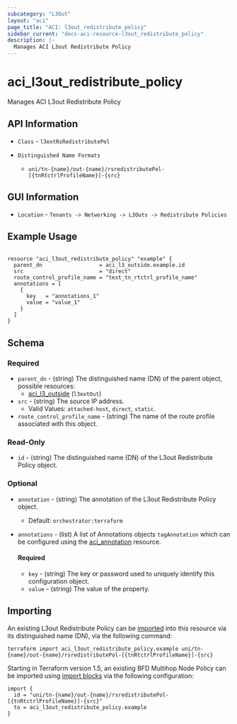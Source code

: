 ```yaml
---
subcategory: "L3Out"
layout: "aci"
page_title: "ACI: l3out_redistribute_policy"
sidebar_current: "docs-aci-resource-l3out_redistribute_policy"
description: |-
  Manages ACI L3out Redistribute Policy
---
```


# aci_l3out_redistribute_policy #

Manages ACI L3out Redistribute Policy

## API Information ##

* `Class` - `l3extRsRedistributePol`

* `Distinguished Name Formats`
  - `uni/tn-{name}/out-{name}/rsredistributePol-[{tnRtctrlProfileName}]-{src}`

## GUI Information ##

* `Location` - `Tenants -> Networking -> L3Outs -> Redistribute Policies`

## Example Usage ##

```hcl

resource "aci_l3out_redistribute_policy" "example" {
  parent_dn                  = aci_l3_outside.example.id
  src                        = "direct"
  route_control_profile_name = "test_tn_rtctrl_profile_name"
  annotations = [
    {
      key   = "annotations_1"
      value = "value_1"
    }
  ]
}

```

## Schema

### Required

* `parent_dn` - (string) The distinguished name (DN) of the parent object, possible resources:
  - [aci_l3_outside](https://registry.terraform.io/providers/CiscoDevNet/aci/latest/docs/resources/l3_outside) (`l3extOut`)
* `src` - (string) The source IP address.
  - Valid Values: `attached-host`, `direct`, `static`.
* `route_control_profile_name` - (string) The name of the route profile associated with this object.

### Read-Only

* `id` - (string) The distinguished name (DN) of the L3out Redistribute Policy object.

### Optional
  
* `annotation` - (string) The annotation of the L3out Redistribute Policy object.
  - Default: `orchestrator:terraform`

* `annotations` - (list) A list of Annotations objects `tagAnnotation` which can be configured using the [aci_annotation](https://registry.terraform.io/providers/CiscoDevNet/aci/latest/docs/resources/annotation) resource.
  
  #### Required
  
  * `key` - (string) The key or password used to uniquely identify this configuration object.
  * `value` - (string) The value of the property.

## Importing ##

An existing L3out Redistribute Policy can be [imported](https://www.terraform.io/docs/import/index.html) into this resource via its distinguished name (DN), via the following command:

```
terraform import aci_l3out_redistribute_policy.example uni/tn-{name}/out-{name}/rsredistributePol-[{tnRtctrlProfileName}]-{src}
```

Starting in Terraform version 1.5, an existing BFD Multihop Node Policy can be imported 
using [import blocks](https://developer.hashicorp.com/terraform/language/import) via the following configuration:

```
import {
  id = "uni/tn-{name}/out-{name}/rsredistributePol-[{tnRtctrlProfileName}]-{src}"
  to = aci_l3out_redistribute_policy.example
}
```